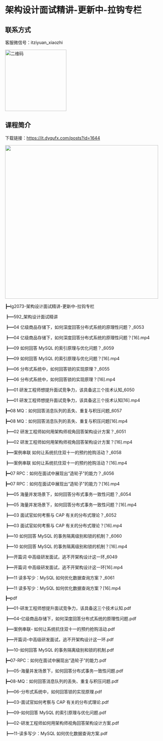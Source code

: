 # 架构设计面试精讲-更新中-拉钩专栏

## 联系方式

客服微信号：itziyuan_xiaozhi

<img src="https://ziyuanyun.oss-cn-guangzhou.aliyuncs.com/common/20240614073449/666b82192834a.jpg" width="200" height="200" alt="二维码">

## 课程简介

下载链接：https://it.dyqufx.com/posts?id=1644

<img src="https://ziyuanyun.oss-cn-guangzhou.aliyuncs.com/yun/20240515183458/66448fd24f927.jpg" width="500" alt="">

  ┣━lg2073-架构设计面试精讲-更新中-拉钩专栏

 ┣━592_架构设计面试精讲

 ┣━04 亿级商品存储下，如何深度回答分布式系统的原理性问题？_6053

 ┣━04 亿级商品存储下，如何深度回答分布式系统的原理性问题？[16].mp4

 ┣━09 如何回答 MySQL 的索引原理与优化问题？_6059

 ┣━09 如何回答 MySQL 的索引原理与优化问题？[16].mp4

 ┣━06 分布式系统中，如何回答锁的实现原理？_6055

 ┣━06 分布式系统中，如何回答锁的实现原理？[16].mp4

 ┣━01 研发工程师想提升面试竞争力，该具备这三个技术认知_6050

 ┣━01 研发工程师想提升面试竞争力，该具备这三个技术认知[16].mp4

 ┣━08 MQ：如何回答消息队列的丢失、重复与积压问题_6057

 ┣━08 MQ：如何回答消息队列的丢失、重复与积压问题[16].mp4

 ┣━02 研发工程师如何用架构师视角回答架构设计方案？_6051

 ┣━02 研发工程师如何用架构师视角回答架构设计方案？[16].mp4

 ┣━案例串联 如何让系统抗住双十一的预约抢购活动？_6058

 ┣━案例串联 如何让系统抗住双十一的预约抢购活动？[16].mp4

 ┣━07 RPC：如何在面试中展现出“造轮子”的能力？_6056

 ┣━07 RPC：如何在面试中展现出“造轮子”的能力？[16].mp4

 ┣━05 海量并发场景下，如何回答分布式事务一致性问题？_6054

 ┣━05 海量并发场景下，如何回答分布式事务一致性问题？[16].mp4

 ┣━03 面试官如何考察与 CAP 有关的分布式理论？_6052

 ┣━03 面试官如何考察与 CAP 有关的分布式理论？[16].mp4

 ┣━10 如何回答 MySQL 的事务隔离级别和锁的机制？_6060

 ┣━10 如何回答 MySQL 的事务隔离级别和锁的机制？[16].mp4

 ┣━开篇词 中高级研发面试，逃不开架构设计这一环_6049

 ┣━开篇词 中高级研发面试，逃不开架构设计这一环[16].mp4

 ┣━11 读多写少：MySQL 如何优化数据查询方案？_6061

 ┣━11 读多写少：MySQL 如何优化数据查询方案？[16].mp4

 ┣━pdf

 ┣━01-研发工程师想提升面试竞争力，该具备这三个技术认知.pdf

 ┣━04-亿级商品存储下，如何深度回答分布式系统的原理性问题.pdf

 ┣━案例串联- 如何让系统抗住双十一的预约抢购活动.pdf

 ┣━开篇词-中高级研发面试，逃不开架构设计这一环.pdf

 ┣━10-如何回答 MySQL 的事务隔离级别和锁的机制.pdf

 ┣━07-RPC：如何在面试中展现出“造轮子”的能力.pdf

 ┣━05-海量并发场景下，如何回答分布式事务一致性问题.pdf

 ┣━08-MQ：如何回答消息队列的丢失、重复与积压问题.pdf

 ┣━06-分布式系统中，如何回答锁的实现原理.pdf

 ┣━03-面试官如何考察与 CAP 有关的分布式理论.pdf

 ┣━09-如何回答 MySQL 的索引原理与优化问题.pdf

 ┣━02-研发工程师如何用架构师视角回答架构设计方案.pdf

 ┣━11-读多写少：MySQL 如何优化数据查询方案.pdf

  